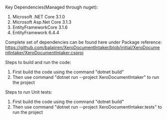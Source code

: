 
Key Dependencies(Managed through nuget):
1. Microsoft .NET Core 3.1.0
2. Microsoft Asp.Net Core 3.1.3
3. EntityFrameworkCore 3.1.6
4. EntityFramework 6.4.4

Complete set of dependencies can be found here under Package reference:
https://github.com/balajiren/XeroDocumentIntaker/blob/initial/XeroDocumentIntaker/XeroDocumentIntaker.csproj

Steps to build and run the code:
1. First build the code using the command "dotnet build"
2. Then use command "dotnet run --project XeroDocumentIntaker" to run the project

Steps to run Unit tests:
1. First build the code using the command "dotnet build"
2. Then use command "dotnet run --project XeroDocumentIntaker.tests" to run the project
